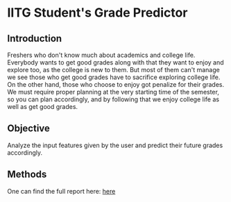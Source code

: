 # IITG Student's Grade Predictor
## Introduction
Freshers who don't know much about academics and college life. Everybody wants to get good grades along with that they want to enjoy and explore too, as the college is new to them. But most of them can't manage we see those who get good grades have to sacrifice exploring college life. On the other hand, those who choose to enjoy got penalize for their grades.
We must require proper planning at the very starting time of the semester, so you can plan accordingly, and by following that we enjoy college life as well as get good grades.
## Objective
Analyze the input features given by the user and predict their future grades accordingly.
## Methods
One can find the full report here: [here](https://github.com/modabbir24/Grade-Prediction/blob/master/Report.pdf)
